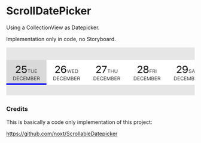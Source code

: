 # ScrollDatePicker

Using a CollectionView as Datepicker.

Implementation only in code, no Storyboard.

![demo](Screenshot/screenshot.png)

### Credits

This is basically a code only implementation of this project:

https://github.com/noxt/ScrollableDatepicker

